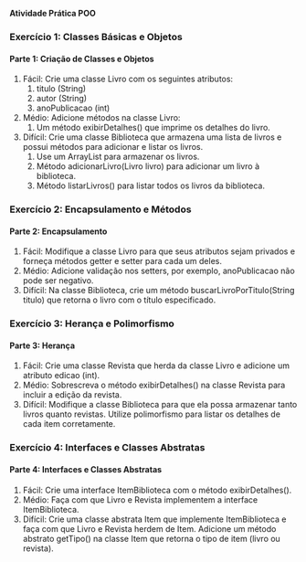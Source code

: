 **Atividade Prática POO**




### <a name="_sjczwzxl0eyk"></a>**Exercício 1: Classes Básicas e Objetos**
#### <a name="_moc5k953quu3"></a>**Parte 1: Criação de Classes e Objetos**
1. Fácil: Crie uma classe Livro com os seguintes atributos:
    1. titulo (String)
    1. autor (String)
    1. anoPublicacao (int)
1. Médio: Adicione métodos na classe Livro:
    1. Um método exibirDetalhes() que imprime os detalhes do livro.
1. Difícil: Crie uma classe Biblioteca que armazena uma lista de livros e possui métodos para adicionar e listar os livros.
    1. Use um ArrayList<Livro> para armazenar os livros.
    1. Método adicionarLivro(Livro livro) para adicionar um livro à biblioteca.
    1. Método listarLivros() para listar todos os livros da biblioteca.
### <a name="_7l764jj5nm9w"></a>**Exercício 2: Encapsulamento e Métodos**
#### <a name="_u7lzjsw8lg3"></a>**Parte 2: Encapsulamento**
1. Fácil: Modifique a classe Livro para que seus atributos sejam privados e forneça métodos getter e setter para cada um deles.
1. Médio: Adicione validação nos setters, por exemplo, anoPublicacao não pode ser negativo.
1. Difícil: Na classe Biblioteca, crie um método buscarLivroPorTitulo(String titulo) que retorna o livro com o título especificado.
###
###
### <a name="_xborr4riw529"></a><a name="_2bbsszao3t95"></a><a name="_wbwvto58hng7"></a>**Exercício 3: Herança e Polimorfismo**
#### <a name="_enz7yoyp9ibx"></a>**Parte 3: Herança**
1. Fácil: Crie uma classe Revista que herda da classe Livro e adicione um atributo edicao (int).
1. Médio: Sobrescreva o método exibirDetalhes() na classe Revista para incluir a edição da revista.
1. Difícil: Modifique a classe Biblioteca para que ela possa armazenar tanto livros quanto revistas. Utilize polimorfismo para listar os detalhes de cada item corretamente.
### <a name="_wet7zxjcdcz"></a>**Exercício 4: Interfaces e Classes Abstratas**
#### <a name="_dj7pku2pv7ec"></a>**Parte 4: Interfaces e Classes Abstratas**
1. Fácil: Crie uma interface ItemBiblioteca com o método exibirDetalhes().
1. Médio: Faça com que Livro e Revista implementem a interface ItemBiblioteca.
1. Difícil: Crie uma classe abstrata Item que implemente ItemBiblioteca e faça com que Livro e Revista herdem de Item. Adicione um método abstrato getTipo() na classe Item que retorna o tipo de item (livro ou revista).

